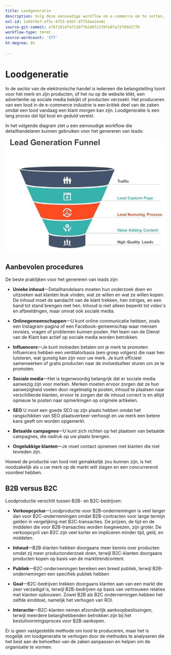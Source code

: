 ```yaml
---
title: Loodgeneratie
description: Volg deze eenvoudige workflow om e-commerce om te zetten, leidt tot het overbrengen van klanten.
exl-id: 1a94fdef-ef5c-4755-bd5f-d775dae24a8c
source-git-commit: e76f101df47116f7b246f21f0fe0fa72769d2776
workflow-type: tm+mt
source-wordcount: '577'
ht-degree: 0%

---
```


# Loodgeneratie

In de sector van de elektronische handel is iedereen die belangstelling toont voor het merk en zijn producten, of het nu op de website klikt, een advertentie op sociale media bekijkt of producten verzoekt. Het produceren van een lood in de e-commerce industrie is een kritiek deel van de zaken omdat een lood vandaag een klant morgen kan zijn. Loodgeneratie is een lang proces dat tijd kost en geduld vereist.

In het volgende diagram ziet u een eenvoudige workflow die detailhandelaren kunnen gebruiken voor het genereren van leads:

![Loodgeneratiefunctie](../../assets/playbooks/lead-generation-funnel.png)

## Aanbevolen procedures

De beste praktijken voor het genereren van leads zijn:

- **Unieke inhoud**—Detailhandelaars moeten hun onderzoek doen en uitzoeken wat klanten leuk vinden, wat ze willen en wat ze willen kopen. De inhoud moet de aandacht van de klant trekken, hen intriges, en een band tot stand brengen met hen. Inhoud is niet alleen beperkt tot video&#39;s en afbeeldingen, maar omvat ook sociale media.

- **Onlinegemeenschappen**—U kunt online communicatie hebben, zoals een Instagram-pagina of een Facebook-gemeenschap waar mensen revisies, vragen of problemen kunnen posten. Het team van de Dienst van de Klant kan actief op sociale media worden betrokken.

- **Influencers**—Je kunt invloeden betalen om je merk te promoten. Influencers hebben een ventilatorbasis (een groep volgers) die naar hen luisteren, wat gunstig kan zijn voor uw merk. Je kunt officieel samenwerken of gratis producten naar de invloedssfeer sturen om ze te promoten.

- **Sociale media**—Het is tegenwoordig belangrijk dat er sociale media aanwezig zijn voor merken. Merken moeten ervoor zorgen dat ze hun aanwezigheid voelen door regelmatig te posten, inhoud te plaatsen naar verschillende klanten, ervoor te zorgen dat de inhoud correct is en altijd opnieuw te posten naar opmerkingen op originele artikelen.

- **SEO** U moet een goede SEO op zijn plaats hebben omdat het rangschikken van SEO plaatsverkeer verhoogt en uw merk een betere kans geeft om worden opgemerkt.

- **Betaalde campagnes**—U kunt zich richten op het plaatsen van betaalde campagnes, die nadruk op uw plaats brengen.

- **Ongelukkige klanten**—Je moet contact opnemen met klanten die niet tevreden zijn.

Hoewel de productie van lood niet gemakkelijk zou kunnen zijn, is het noodzakelijk als u uw merk op de markt wilt slagen en een concurrerend voordeel hebben.

## B2B versus B2C

Loodproductie verschilt tussen B2B- en B2C-bedrijven:

- **Verkoopcyclus**—Loodproductie voor B2B-ondernemingen is veel langer dan voor B2C-ondernemingen omdat B2B-contracten voor lange termijn gelden in vergelijking met B2C-transacties. De prijzen, de tijd en de middelen die voor B2B-transacties worden toegewezen, zijn groter. De verkoopcycli van B2C zijn veel korter en impliceren minder tijd, geld, en middelen.

- **Inhoud**—B2B-klanten hebben doorgaans meer kennis over producten omdat zij meer productonderzoek doen, terwijl B2C-klanten doorgaans producten kopen op basis van de markttrendcontent.

- **Publiek**—B2C-ondernemingen bereiken een breed publiek, terwijl B2B-ondernemingen een specifiek publiek hebben

- **Goal**—B2C-bedrijven trekken doorgaans klanten aan van een markt die zeer verzadigd is, terwijl B2B-bedrijven op basis van vertrouwen relaties met klanten opbouwen. Zowel B2B als B2C ondernemingen hebben het zelfde einddoel, namelijk het verhogen van ROI.

- **Interactie**—B2C-klanten nemen afzonderlijk aankoopbeslissingen, terwijl meerdere belanghebbenden betrokken zijn bij het besluitvormingsproces voor B2B-aankopen.

Er is geen vastgestelde methode om lood te produceren, maar het is mogelijk om loodgeneratie te verhogen door de methodes te analyseren die het best aan de behoeften van de zaken aanpassen en helpen om de organisatie te vormen.
